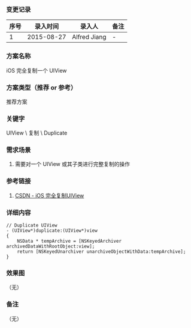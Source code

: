 ### 变更记录
| 序号 | 录入时间 | 录入人 | 备注 |
| -- | -- | -- | -- |
| 1 | 2015-08-27 | Alfred Jiang | - |

### 方案名称
iOS 完全复制一个 UIView

### 方案类型（推荐 or 参考）
推荐方案

### 关键字
UIView \ 复制 \ Duplicate

### 需求场景
1. 需要对一个 UIView 或其子类进行完整复制的操作

### 参考链接
1. [CSDN - iOS 完全复制UIView](http://blog.csdn.net/meegomeego/article/details/20375447)

### 详细内容

    // Duplicate UIView
    - (UIView*)duplicate:(UIView*)view
    {
        NSData * tempArchive = [NSKeyedArchiver archivedDataWithRootObject:view];
        return [NSKeyedUnarchiver unarchiveObjectWithData:tempArchive];
    }

### 效果图
（无）

### 备注
（无）

